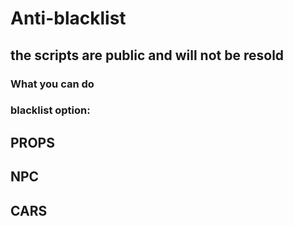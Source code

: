 # Anti-blacklist

## the scripts are public and will not be resold


### What you can do

### blacklist option:

## PROPS
## NPC
## CARS
